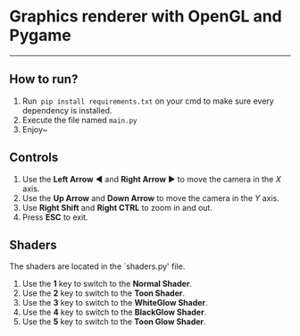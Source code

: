 # Graphics renderer with OpenGL and Pygame
---
## How to run?

1. Run` pip install requirements.txt` on your cmd to make sure every dependency is installed.
2. Execute the file named `main.py`
3. Enjoy~

## Controls

1. Use the **Left Arrow** ◀ and **Right Arrow** ▶ to move the camera in the *X* axis.
2. Use the **Up Arrow** and **Down Arrow** to move the camera in the *Y* axis.
3. Use **Right Shift** and **Right CTRL** to zoom in and out.
4. Press **ESC** to exit.

## Shaders
The shaders are located in the `shaders.py' file.

1. Use the **1** key to switch to the **Normal Shader**.
2. Use the **2** key to switch to the **Toon Shader**.
3. Use the **3** key to switch to the **WhiteGlow Shader**.
4. Use the **4** key to switch to the **BlackGlow Shader**.
5. Use the **5** key to switch to the **Toon Glow Shader**.   

